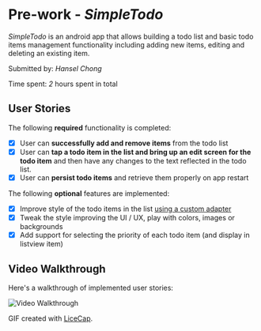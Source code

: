 # Pre-work - *SimpleTodo*

*SimpleTodo* is an android app that allows building a todo list and basic todo items management functionality including adding new items, editing and deleting an existing item.

Submitted by: *Hansel Chong*

Time spent: *2* hours spent in total

## User Stories

The following **required** functionality is completed:

* [X] User can **successfully add and remove items** from the todo list
* [X] User can **tap a todo item in the list and bring up an edit screen for the todo item** and then have any changes to the text reflected in the todo list.
* [X] User can **persist todo items** and retrieve them properly on app restart

The following **optional** features are implemented:
* [X] Improve style of the todo items in the list [using a custom adapter](http://guides.codepath.com/android/Using-an-ArrayAdapter-with-ListView)
* [X] Tweak the style improving the UI / UX, play with colors, images or backgrounds
* [X] Add support for selecting the priority of each todo item (and display in listview item)

## Video Walkthrough 

Here's a walkthrough of implemented user stories:

<img src='http://i.imgur.com/nua8miZ.gif' title='Video Walkthrough' width='' alt='Video Walkthrough' />

GIF created with [LiceCap](http://www.cockos.com/licecap/).
